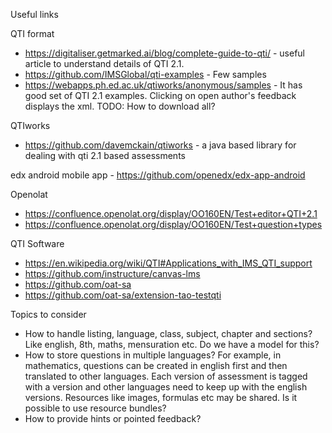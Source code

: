Useful links

QTI format
* https://digitaliser.getmarked.ai/blog/complete-guide-to-qti/ - useful article to understand details of QTI 2.1. 
* https://github.com/IMSGlobal/qti-examples - Few samples
* https://webapps.ph.ed.ac.uk/qtiworks/anonymous/samples - It has good set of QTI 2.1 examples. Clicking on open author's feedback displays the xml. TODO: How to download all?

QTIworks
* https://github.com/davemckain/qtiworks - a java based library for dealing with qti 2.1 based assessments

edx android mobile app - https://github.com/openedx/edx-app-android

Openolat
*  https://confluence.openolat.org/display/OO160EN/Test+editor+QTI+2.1
*  https://confluence.openolat.org/display/OO160EN/Test+question+types

QTI Software

* https://en.wikipedia.org/wiki/QTI#Applications_with_IMS_QTI_support
* https://github.com/instructure/canvas-lms
* https://github.com/oat-sa
* https://github.com/oat-sa/extension-tao-testqti

Topics to consider

* How to handle listing, language, class, subject, chapter and sections?
Like english, 8th, maths, mensuration etc. Do we have a model for this?
* How to store questions in multiple languages? For example, in mathematics,
questions can be created in english first and then translated to other languages.
Each version of assessment is tagged with a version and other languages need to
keep up with the english versions. Resources like images, formulas etc may be 
shared. Is it possible to use resource bundles?
* How to provide hints or pointed feedback?